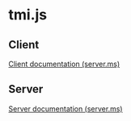 # tmi.js

## Client
[Client documentation (server.ms)](./client.md)

## Server
[Server documentation (server.ms)](./server.md)
